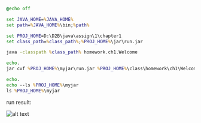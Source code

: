 ```bat
@echo off

set JAVA_HOME=%JAVA_HOME%
set path=%JAVA_HOME%\bin;%path%

set PROJ_HOME=D:\D2B\java\assign\1\chapter1
set class_path=%class_path%;%PROJ_HOME%\jar\run.jar

java -classpath %class_path% homework.ch1.Welcome

echo.
jar cvf %PROJ_HOME%\myjar\run.jar %PROJ_HOME%\class\homework\ch1\Welcome.class

echo.
echo --ls %PROJ_HOME%\myjar
ls %PROJ_HOME%\myjar
```

run result:

![alt text]({A0FF9D34-B803-4DE4-9A77-6086ECB00867}.png)